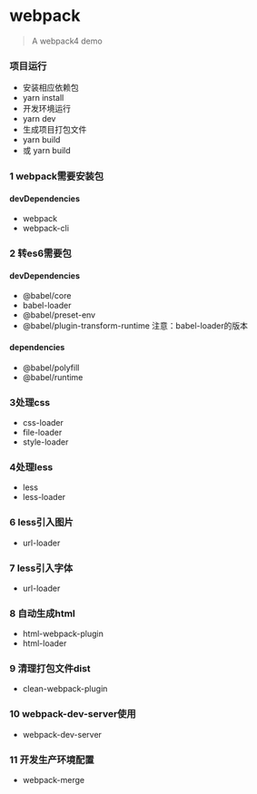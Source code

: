 # webpack
> A webpack4 demo

### 项目运行
- 安装相应依赖包
- yarn install
- 开发环境运行
- yarn dev
- 生成项目打包文件
- yarn build
- 或 yarn build

### 1 webpack需要安装包
#### devDependencies
-	webpack
-	webpack-cli

### 2 转es6需要包
#### devDependencies
-	@babel/core
-	babel-loader
- @babel/preset-env
- @babel/plugin-transform-runtime
注意：babel-loader的版本
#### dependencies
-  @babel/polyfill
-  @babel/runtime


### 3处理css
-	css-loader
-	file-loader
-	style-loader

### 4处理less
-	less
-	less-loader

### 6 less引入图片
- url-loader

### 7 less引入字体
- url-loader

### 8 自动生成html
- html-webpack-plugin
- html-loader

### 9 清理打包文件dist
- clean-webpack-plugin

### 10 webpack-dev-server使用
- webpack-dev-server

### 11 开发生产环境配置
- webpack-merge


